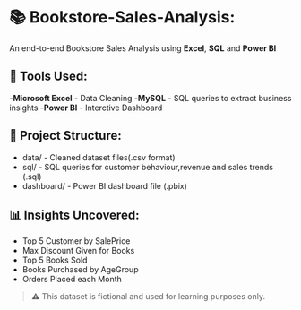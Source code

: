 # 📚 Bookstore-Sales-Analysis:
 An end-to-end Bookstore Sales Analysis using **Excel**, **SQL** and **Power BI**
## 🔧 Tools Used:
-**Microsoft Excel** - Data Cleaning
-**MySQL** - SQL queries to extract business insights
-**Power BI** - Interctive Dashboard
## 📂 Project Structure:
- data/ - Cleaned dataset files(.csv format)
- sql/ - SQL queries for customer behaviour,revenue and sales trends (.sql)
- dashboard/ - Power BI dashboard file (.pbix)
## 📊 Insights Uncovered:
- Top 5 Customer by SalePrice
- Max Discount Given for Books
- Top 5 Books Sold
- Books Purchased by AgeGroup
- Orders Placed each Month
> ⚠️ This dataset is fictional and used for learning purposes only.
  
  
